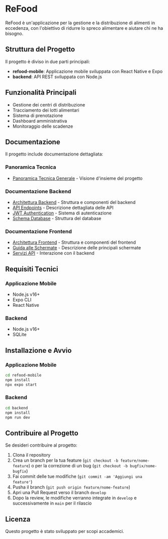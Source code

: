 # ReFood

ReFood è un'applicazione per la gestione e la distribuzione di alimenti in eccedenza, con l'obiettivo di ridurre lo spreco alimentare e aiutare chi ne ha bisogno.

## Struttura del Progetto

Il progetto è diviso in due parti principali:

- **refood-mobile**: Applicazione mobile sviluppata con React Native e Expo
- **backend**: API REST sviluppata con Node.js

## Funzionalità Principali

- Gestione dei centri di distribuzione
- Tracciamento dei lotti alimentari
- Sistema di prenotazione
- Dashboard amministrativa
- Monitoraggio delle scadenze

## Documentazione

Il progetto include documentazione dettagliata:

### Panoramica Tecnica
- [Panoramica Tecnica Generale](docs/technical_overview.md) - Visione d'insieme del progetto

### Documentazione Backend
- [Architettura Backend](docs/backend_architecture.md) - Struttura e componenti del backend
- [API Endpoints](docs/api_endpoints.md) - Descrizione dettagliata delle API
- [JWT Authentication](docs/jwt_authentication.md) - Sistema di autenticazione
- [Schema Database](docs/schema_description.md) - Struttura del database

### Documentazione Frontend
- [Architettura Frontend](docs/frontend/architecture.md) - Struttura e componenti del frontend
- [Guida alle Schermate](docs/frontend/screens.md) - Descrizione delle principali schermate
- [Servizi API](docs/frontend/api-services.md) - Interazione con il backend

## Requisiti Tecnici

### Applicazione Mobile
- Node.js v16+
- Expo CLI
- React Native

### Backend
- Node.js v16+
- SQLite

## Installazione e Avvio

### Applicazione Mobile
```bash
cd refood-mobile
npm install
npx expo start
```

### Backend
```bash
cd backend
npm install
npm run dev
```

## Contribuire al Progetto

Se desideri contribuire al progetto:

1. Clona il repository
2. Crea un branch per la tua feature (`git checkout -b feature/nome-feature`) o per la correzione di un bug (`git checkout -b bugfix/nome-bugfix`)
3. Fai commit delle tue modifiche (`git commit -am 'Aggiungi una feature'`)
4. Pusha il branch (`git push origin feature/nome-feature`)
5. Apri una Pull Request verso il branch `develop`
6. Dopo la review, le modifiche verranno integrate in `develop` e successivamente in `main` per il rilascio

## Licenza

Questo progetto è stato sviluppato per scopi accademici. 